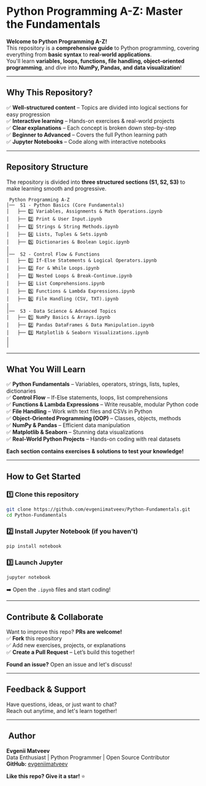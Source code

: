 #  Python Programming A-Z: Master the Fundamentals 

 **Welcome to Python Programming A-Z!**  
This repository is a **comprehensive guide** to Python programming, covering everything from **basic syntax** to **real-world applications**.  
You'll learn **variables, loops, functions, file handling, object-oriented programming**, and dive into **NumPy, Pandas, and data visualization**!  

---

##  **Why This Repository?**

✅ **Well-structured content** – Topics are divided into logical sections for easy progression  
✅ **Interactive learning** – Hands-on exercises & real-world projects   
✅ **Clear explanations** – Each concept is broken down step-by-step  
✅ **Beginner to Advanced** – Covers the full Python learning path  
✅ **Jupyter Notebooks** – Code along with interactive notebooks   

---

##  **Repository Structure**  

The repository is divided into **three structured sections (S1, S2, S3)** to make learning smooth and progressive.  

```
 Python Programming A-Z
│──  S1 - Python Basics (Core Fundamentals)
│   ├── 1️⃣ Variables, Assignments & Math Operations.ipynb
│   ├── 2️⃣ Print & User Input.ipynb
│   ├── 3️⃣ Strings & String Methods.ipynb
│   ├── 4️⃣ Lists, Tuples & Sets.ipynb
│   ├── 5️⃣ Dictionaries & Boolean Logic.ipynb
│
│──  S2 - Control Flow & Functions
│   ├── 1️⃣ If-Else Statements & Logical Operators.ipynb
│   ├── 2️⃣ For & While Loops.ipynb
│   ├── 3️⃣ Nested Loops & Break-Continue.ipynb
│   ├── 4️⃣ List Comprehensions.ipynb
│   ├── 5️⃣ Functions & Lambda Expressions.ipynb
│   ├── 6️⃣ File Handling (CSV, TXT).ipynb
│
│──  S3 - Data Science & Advanced Topics
│   ├── 1️⃣ NumPy Basics & Arrays.ipynb
│   ├── 2️⃣ Pandas DataFrames & Data Manipulation.ipynb
│   ├── 3️⃣ Matplotlib & Seaborn Visualizations.ipynb
│  
│  
```

---

##  **What You Will Learn**  

✅ **Python Fundamentals** – Variables, operators, strings, lists, tuples, dictionaries  
✅ **Control Flow** – If-Else statements, loops, list comprehensions  
✅ **Functions & Lambda Expressions** – Write reusable, modular Python code  
✅ **File Handling** – Work with text files and CSVs in Python  
✅ **Object-Oriented Programming (OOP)** – Classes, objects, methods  
✅ **NumPy & Pandas** – Efficient data manipulation  
✅ **Matplotlib & Seaborn** – Stunning data visualizations   
✅ **Real-World Python Projects** – Hands-on coding with real datasets  

 **Each section contains exercises & solutions to test your knowledge!**  

---

##  **How to Get Started**

### 1️⃣ Clone this repository  
```bash
git clone https://github.com/evgeniimatveev/Python-Fundamentals.git
cd Python-Fundamentals
```

### 2️⃣ Install Jupyter Notebook (if you haven't)  
```bash
pip install notebook
```

### 3️⃣ Launch Jupyter  
```bash
jupyter notebook
```

➡️ Open the `.ipynb` files and start coding!   

---

##  **Contribute & Collaborate**  

Want to improve this repo? **PRs are welcome!**  
✅ **Fork** this repository  
✅ Add new exercises, projects, or explanations  
✅ **Create a Pull Request** – Let’s build this together!   

 **Found an issue?** Open an issue and let's discuss!  

---

##  **Feedback & Support**  

Have questions, ideas, or just want to chat?  
 Reach out anytime, and let's learn together!  

---

## ‍ **Author**  
 **Evgenii Matveev**  
 Data Enthusiast | Python Programmer | Open Source Contributor  
 **GitHub:** [evgeniimatveev](https://github.com/evgeniimatveev)  

 **Like this repo? Give it a star!** ⭐  
